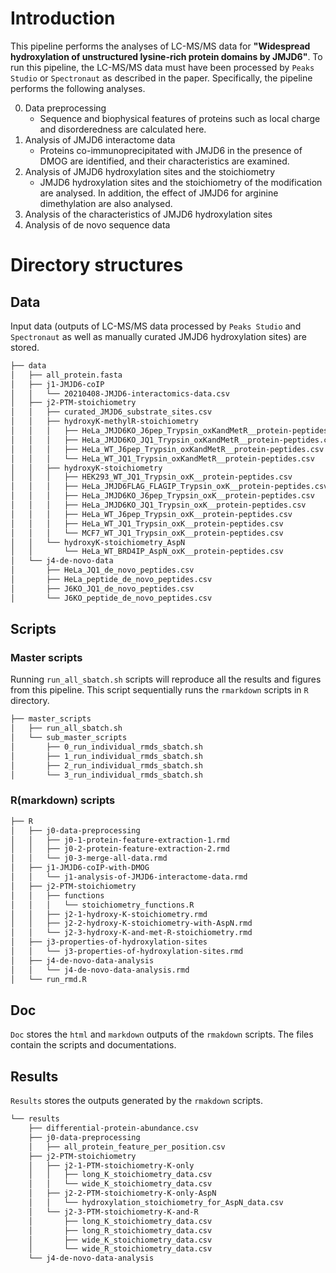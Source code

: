# Introduction

This pipeline performs the analyses of LC-MS/MS data for **"Widespread hydroxylation of unstructured lysine-rich protein domains by JMJD6"**.
To run this pipeline, the LC-MS/MS data must have been processed by `Peaks Studio` or `Spectronaut` as described in the paper.
Specifically, the pipeline performs the following analyses.

0. Data preprocessing
    - Sequence and biophysical features of proteins such as local charge and disorderedness are calculated here.
1. Analysis of JMJD6 interactome data
    - Proteins co-immunoprecipitated with JMJD6 in the presence of DMOG are identified, and their characteristics are examined.
2. Analysis of JMJD6 hydroxylation sites and the stoichiometry
    - JMJD6 hydroxylation sites and the stoichiometry of the modification are analysed. In addition, the effect of JMJD6 for arginine dimethylation are also analysed.
3. Analysis of the characteristics of JMJD6 hydroxylation sites
4. Analysis of de novo sequence data


# Directory structures

## Data
Input data (outputs of LC-MS/MS data processed by `Peaks Studio` and `Spectronaut` as well as manually curated JMJD6 hydroxylation sites) are stored.

``` bash
├── data
│   ├── all_protein.fasta
│   ├── j1-JMJD6-coIP
│   │   └── 20210408-JMJD6-interactomics-data.csv
│   ├── j2-PTM-stoichiometry
│   │   ├── curated_JMJD6_substrate_sites.csv
│   │   ├── hydroxyK-methylR-stoichiometry
│   │   │   ├── HeLa_JMJD6KO_J6pep_Trypsin_oxKandMetR__protein-peptides.csv
│   │   │   ├── HeLa_JMJD6KO_JQ1_Trypsin_oxKandMetR__protein-peptides.csv
│   │   │   ├── HeLa_WT_J6pep_Trypsin_oxKandMetR__protein-peptides.csv
│   │   │   └── HeLa_WT_JQ1_Trypsin_oxKandMetR__protein-peptides.csv
│   │   ├── hydroxyK-stoichiometry
│   │   │   ├── HEK293_WT_JQ1_Trypsin_oxK__protein-peptides.csv
│   │   │   ├── HeLa_JMJD6FLAG_FLAGIP_Trypsin_oxK__protein-peptides.csv
│   │   │   ├── HeLa_JMJD6KO_J6pep_Trypsin_oxK__protein-peptides.csv
│   │   │   ├── HeLa_JMJD6KO_JQ1_Trypsin_oxK__protein-peptides.csv
│   │   │   ├── HeLa_WT_J6pep_Trypsin_oxK__protein-peptides.csv
│   │   │   ├── HeLa_WT_JQ1_Trypsin_oxK__protein-peptides.csv
│   │   │   └── MCF7_WT_JQ1_Trypsin_oxK__protein-peptides.csv
│   │   └── hydroxyK-stoichiometry_AspN
│   │       └── HeLa_WT_BRD4IP_AspN_oxK__protein-peptides.csv
│   └── j4-de-novo-data
│       ├── HeLa_JQ1_de_novo_peptides.csv
│       ├── HeLa_peptide_de_novo_peptides.csv
│       ├── J6KO_JQ1_de_novo_peptides.csv
│       └── J6KO_peptide_de_novo_peptides.csv
```

## Scripts

### Master scripts
Running `run_all_sbatch.sh` scripts will reproduce all the results and figures from this pipeline.
This script sequentially runs the `rmarkdown` scripts in `R` directory.

```bash
├── master_scripts
│   ├── run_all_sbatch.sh
│   └── sub_master_scripts
│       ├── 0_run_individual_rmds_sbatch.sh
│       ├── 1_run_individual_rmds_sbatch.sh
│       ├── 2_run_individual_rmds_sbatch.sh
│       └── 3_run_individual_rmds_sbatch.sh
```

### R(markdown) scripts

```bash
├── R
│   ├── j0-data-preprocessing
│   │   ├── j0-1-protein-feature-extraction-1.rmd
│   │   ├── j0-2-protein-feature-extraction-2.rmd
│   │   └── j0-3-merge-all-data.rmd
│   ├── j1-JMJD6-coIP-with-DMOG
│   │   └── j1-analysis-of-JMJD6-interactome-data.rmd
│   ├── j2-PTM-stoichiometry
│   │   ├── functions
│   │   │   └── stoichiometry_functions.R
│   │   ├── j2-1-hydroxy-K-stoichiometry.rmd
│   │   ├── j2-2-hydroxy-K-stoichiometry-with-AspN.rmd
│   │   └── j2-3-hydroxy-K-and-met-R-stoichiometry.rmd
│   ├── j3-properties-of-hydroxylation-sites
│   │   └── j3-properties-of-hydroxylation-sites.rmd
│   ├── j4-de-novo-data-analysis
│   │   └── j4-de-novo-data-analysis.rmd
│   └── run_rmd.R
```

## Doc
`Doc` stores the `html` and `markdown` outputs of the `rmakdown` scripts. The files contain the scripts and documentations.


## Results

`Results` stores the outputs generated by the `rmakdown` scripts.

```bash
└── results
    ├── differential-protein-abundance.csv
    ├── j0-data-preprocessing
    │   ├── all_protein_feature_per_position.csv
    ├── j2-PTM-stoichiometry
    │   ├── j2-1-PTM-stoichiometry-K-only
    │   │   ├── long_K_stoichiometry_data.csv
    │   │   └── wide_K_stoichiometry_data.csv
    │   ├── j2-2-PTM-stoichiometry-K-only-AspN
    │   │   └── hydroxylation_stoichiometry_for_AspN_data.csv
    │   └── j2-3-PTM-stoichiometry-K-and-R
    │       ├── long_K_stoichiometry_data.csv
    │       ├── long_R_stoichiometry_data.csv
    │       ├── wide_K_stoichiometry_data.csv
    │       └── wide_R_stoichiometry_data.csv
    └── j4-de-novo-data-analysis
```

